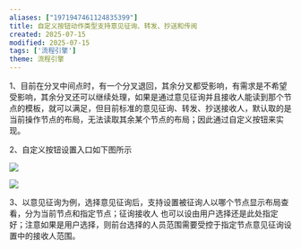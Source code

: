 ```yaml
---
aliases: ["1971947461124835399"]
title: 自定义按钮动作类型支持意见征询、转发、抄送和传阅
created: 2025-07-15
modified: 2025-07-15
tags: ['流程引擎']
theme: 流程引擎
---
```


1、目前在分叉中间点时，有一个分叉退回，其余分叉都受影响，有需求是不希望受影响，其余分叉还可以继续处理，如果是通过意见征询并且接收人能读到那个节点的模板，就可以满足，但目前标准的意见征询、转发、抄送接收人，默认取的是当前操作节点的布局，无法读取其余某个节点的布局；因此通过自定义按钮来实现。

2、自定义按钮设置入口如下图所示

![](https://myhelpdoc.oss-cn-heyuan.aliyuncs.com/mdimages/014a17b69dfa03e773ec479568b94b8f.jpg)

![](https://myhelpdoc.oss-cn-heyuan.aliyuncs.com/mdimages/77552b2c3e0f90eab90731785c334d5c.jpg)

3、以意见征询为例，选择意见征询后，支持设置被征询人以哪个节点显示布局查看，分为当前节点和指定节点；征询接收人 也可以设由用户选择还是此处指定好；注意如果是用户选择，则前台选择的人员范围需要受控于指定节点意见征询设置中的接收人范围。

